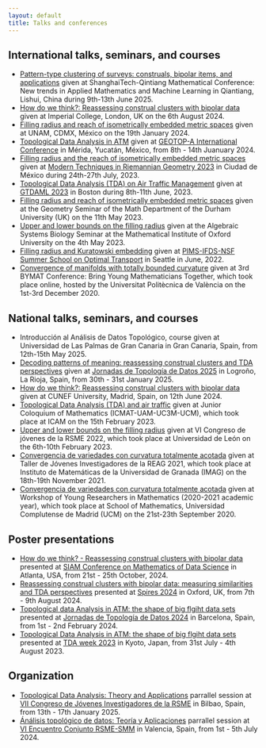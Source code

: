 ```yaml
---
layout: default
title: Talks and conferences
---
```


## International talks, seminars, and courses 
* [Pattern-type clustering of surveys: construals, bipolar items, and applications](https://arxiv.org/abs/2404.17042) given at ShanghaiTech-Qintiang Mathematical Conference: New trends in Applied Mathematics and Machine Learning in Qiantiang, Lishui, China during 9th-13th June 2025.
* [How do we think?: Reassessing construal clusters with bipolar data](https://arxiv.org/abs/2404.17042) given at Imperial College, London, UK on the 6th August 2024.
* [Filling radius and reach of isometrically embedded metric spaces](https://github.com/ManuelCuerno/personalpage/blob/main/files/Diapositivas%20UNAM%20-%20Manuel%20Cuerno.pdf) given at UNAM, CDMX, México on the 19th January 2024.
* [Topological Data Analysis in ATM](https://arxiv.org/abs/2304.08906) given at [GEOTOP-A International Conference](https://seminargeotop-a.com/merida24) in Mérida, Yucatán, México, from 8th - 14th Juanuary 2024.
* [Filling radius and the reach of isometrically embedded metric spaces](https://sites.google.com/ciencias.unam.mx/moderntechniquesriemanniangeom/i-n-i-c-i-o) given at [Modern Techniques in Riemannian Geometry 2023](https://sites.google.com/ciencias.unam.mx/moderntechniquesriemanniangeom/h-o-m-e?authuser=0) in Ciudad de México during 24th-27th July, 2023.
* [Topological Data Analysis (TDA) on Air Traffic Management](https://arxiv.org/abs/2304.08906) given at [GTDAML 2023](https://gtdaml.wixsite.com/2023) in Boston during 8th-11th June, 2023.
* [Filling radius and reach of isometrically embedded metric spaces](https://arxiv.org/abs/2206.08032) given at the Geometry Seminar of the Math Department of the Durham University (UK) on the 11th May 2023.
* [Upper and lower bounds on the filling radius](https://arxiv.org/abs/2206.08032) given at the Algebraic Systems Biology Seminar at the Mathematical Institute of Oxford University on the 4th May 2023.
* [Filling radius and Kuratowski embedding](https://kantorovich.org/event/2022-optimal-transport-summer-school/) given at [PIMS-IFDS-NSF Summer School on Optimal Transport](https://kantorovich.org/event/2022-optimal-transport-summer-school/) in Seattle in June, 2022.
* [Convergence of manifolds with totally bounded curvature](https://temat.es/monograficos/article/view/vol2-p75) given at 3rd BYMAT Conference: Bring Young Mathematicians Together, which took place online, hosted by the Universitat Politècnica de València on the 1st-3rd December 2020.
   

## National talks, seminars, and courses
* Introducción al Análisis de Datos Topológico, course given at Universidad de Las Palmas de Gran Canaria in Gran Canaria, Spain, from 12th-15th May 2025.
* [Decoding patterns of meaning: reassessing construal clusters and TDA perspectives](https://arxiv.org/abs/2404.17042) given at [Jornadas de Topología de Datos 2025](https://www.unirioja.es/cu/jodivaso/events/tda2025/) in Logroño, La Rioja, Spain, from 30th - 31st January 2025.
* [How do we think?: Reassessing construal clusters with bipolar data](https://arxiv.org/abs/2404.17042) given at CUNEF University, Madrid, Spain, on 12th June 2024.
* [Topological Data Analysis (TDA) and air traffic](https://www.icmat.es/es/actividades/coloquios/coloquio-landing/?ID=2004) given at Junior Coloquium of Mathematics (ICMAT-UAM-UC3M-UCM), which took place at ICAM on the 15th February 2023.
* [Upper and lower bounds on the filling radius](https://arxiv.org/abs/2206.08032) given at VI Congreso de jóvenes de la RSME 2022, which took place at Universidad de León on the 6th-10th February 2023.
* [Convergencia de variedades con curvatura totalmente acotada](https://www.ugr.es/~reag/taller2021/) given at Taller de Jóvenes Investigadores de la REAG 2021, which took place at Instituto de Matemáticas de la Universidad de Granada (IMAG) on the 18th-19th November 2021.
* [Convergencia de variedades con curvatura totalmente acotada]() given at Workshop of Young Researchers in Mathematics (2020-2021 academic year), which took place at School of Mathematics, Universidad Complutense de Madrid (UCM) on the 21st-23th September 2020.


## Poster presentations
* [How do we think? - Reassessing construal clusters with bipolar data](https://github.com/ManuelCuerno/personalpage/blob/main/files/Poster%20Atlanta.pdf) presented at [SIAM Conference on Mathematics of Data Science](https://www.siam.org/conferences-events/siam-conferences/mds24/) in Atlanta, USA, from 21st - 25th October, 2024.
* [Reassessing construal clusters with bipolar data: measuring similarities and TDA perspectives](https://github.com/ManuelCuerno/personalpage/blob/main/files/Poster_Oxford_2024.pdf) presented at [Spires 2024](https://www.maths.ox.ac.uk/groups/ml-and-ds/topological-data-analysis/spires-2024) in Oxford, UK, from 7th - 9th August 2024.
* [Topological data Analysis in ATM: the shape of big flgiht data sets](https://github.com/ManuelCuerno/personalpage/blob/main/files/Kyoto_2023___Poster%20(2).pdf) presented at [Jornadas de Topología de Datos 2024](https://sites.google.com/view/tda2024) in Barcelona, Spain, from 1st - 2nd February 2024.
* [Topological Data Analysis in ATM: the shape of big flgiht data sets](https://github.com/ManuelCuerno/personalpage/blob/main/files/Kyoto_2023___Poster%20(2).pdf) presented at [TDA week 2023](https://sites.google.com/view/tdaweek2023/home?authuser=0) in Kyoto, Japan, from 31st July - 4th August 2023.


## Organization
* [Topological Data Analysis: Theory and Applications](https://jovenes2025.rsme.es/paralelaCD02.html) parrallel session at [VII Congreso de Jóvenes Investigadores de la RSME](https://jovenes2025.rsme.es) in Bilbao, Spain, from 13th - 17th January 2025.
* [Ánálisis topológico de datos: Teoría y Aplicaciones](https://rsme-smm-vi.webs.upv.es/sesiones-especiales/Resumenes_Sesion_Especial_S17.pdf) parrallel session at [VI Encuentro Conjunto RSME-SMM](https://rsme-smm-vi.webs.upv.es) in Valencia, Spain, from 1st - 5th July 2024.
